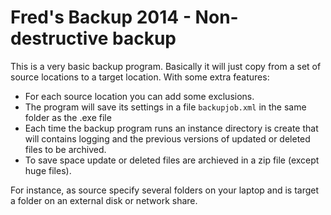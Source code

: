 # Fred's Backup 2014 - Non-destructive backup

This is a very basic backup program. Basically it will just copy from a set of source locations to a target location. With some extra features:
- For each source location you can add some exclusions.
- The program will save its settings in a file `backupjob.xml` in the same folder as the .exe file
- Each time the backup program runs an instance directory is create that will contains logging and the previous versions of updated or deleted files to be archived.
- To save space update or deleted files are archieved in a zip file (except huge files).

For instance, as source specify several folders on your laptop and is target a folder on an external disk or network share.
